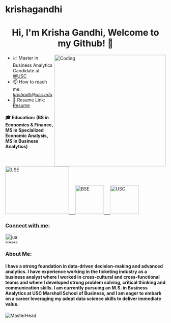 # krishagandhi

<h1 align="center">Hi, I'm Krisha Gandhi, Welcome to my Github! 🧪</h1>
<!-- <h3 align="center">Data-Driven Data Scientist Committed to Tackling Real-World Challenges</h3> -->
<img align="right" alt="Coding" width="350" src="https://hackernoon.com/images/f2px36fy.gif">



- 📈 Master in Business Analytics Candidate at [@USC](https://www.usc.edu/)
- 📫 How to reach me: *krishadh@usc.edu*
-  📄 Resume Link: [Resume](https://drive.google.com/file/d/1DDRmyNnNcNeyPGtAouYLJrKaHxTkasbm/view?usp=drive_link)
<!-- ⚡ Fun fact: *Pro * -->


<h4 align="left">🎓 Education: (BS in Economics & Finance, MS in Specialized Economic Analysis, MS in Business Analytics)</h4>
<a href="https://www.lse.ac.uk/" target="_blank" rel="noreferrer"><img src="https://download.logo.wine/logo/London_School_of_Economics/London_School_of_Economics-Logo.wine.png" alt="LSE" width="200" height="150"/>
&nbsp;&nbsp;&nbsp;
<a href="https://bse.eu/study/masters-programs/international-trade-finance-and-development" target="_blank" rel="noreferrer"><img src="https://upload.wikimedia.org/wikipedia/commons/4/41/BSE_primary_logo_color.jpg" alt="BSE" width="90" height="90"/>
&nbsp;&nbsp;&nbsp;
<a href="https://usc.edu/" target="_blank" rel="noreferrer"><img src="https://upload.wikimedia.org/wikipedia/commons/9/94/USC_Trojans_logo.svg" alt="USC" width="90" height="90"/>



<h3 align="left">Connect with me:</h3>
<p align="left">
<a href="https://www.linkedin.com/in/krisha-gandhi/" target="blank"><img align="center" src="https://raw.githubusercontent.com/rahuldkjain/github-profile-readme-generator/master/src/images/icons/Social/linked-in-alt.svg" alt="juanherrera" height="30" width="40" /></a>
</p>

<h3 align="left">About Me:</h3>
<h4 align="left">I have a strong foundation in data-driven decision-making and advanced analytics. I have experience working in the ticketing industry as a business analyst where I worked in cross-cultural and cross-functional teams and where I developed strong problem solving, critical thinking and communication skills. I am currently pursuing an M.S. in Business Analytics at USC Marshall School of Business, and I am eager to embark on a career leveraging my adept data science skills to deliver immediate value.</h4>
  
![MasterHead](https://i.pinimg.com/originals/fc/71/63/fc71635c7f1b09ed30413f59bb749582.gif)
